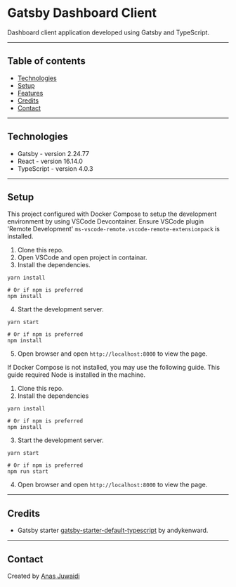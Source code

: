 # Gatsby Dashboard Client

Dashboard client application developed using Gatsby and TypeScript.

---

## Table of contents
* [Technologies](#technologies)
* [Setup](#setup)
* [Features](#features)
* [Credits](#credits)
* [Contact](#contact)

---

## Technologies
* Gatsby - version 2.24.77
* React - version 16.14.0
* TypeScript - version 4.0.3

---

## Setup
This project configured with Docker Compose to setup the development environment by using VSCode Devcontainer.
Ensure VSCode plugin 'Remote Development' `ms-vscode-remote.vscode-remote-extensionpack` is installed.

1. Clone this repo.
2. Open VSCode and open project in containar.
3. Install the dependencies.
```
yarn install

# Or if npm is preferred
npm install
```
4. Start the development server.
```
yarn start

# Or if npm is preferred
npm install
```
5. Open browser and open `http://localhost:8000` to view the page.

If Docker Compose is not installed, you may use the following guide.
This guide required Node is installed in the machine.

1. Clone this repo.
2. Install the dependencies
```
yarn install

# Or if npm is preferred
npm install
```
3. Start the development server.
```
yarn start

# Or if npm is preferred
npm run start
```
4. Open browser and open `http://localhost:8000` to view the page.

---

## Credits
* Gatsby starter [gatsby-starter-default-typescript](https://www.gatsbyjs.org/starters/andykenward/gatsby-starter-default-typescript/) by andykenward.

---

## Contact
Created by [Anas Juwaidi](mailto:anas.didi95@gmail.com)

